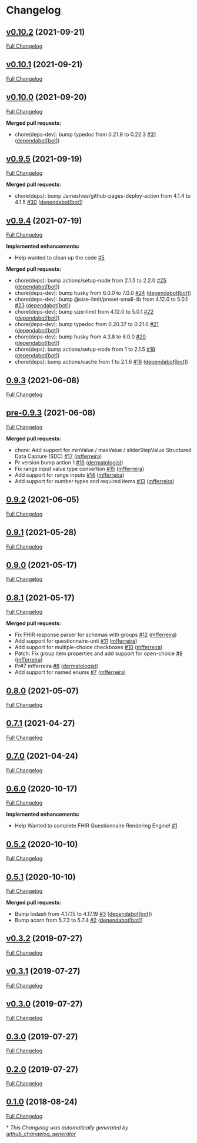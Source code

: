 # Changelog

## [v0.10.2](https://github.com/dermatologist/fhirformjs/tree/v0.10.2) (2021-09-21)

[Full Changelog](https://github.com/dermatologist/fhirformjs/compare/v0.10.1...v0.10.2)

## [v0.10.1](https://github.com/dermatologist/fhirformjs/tree/v0.10.1) (2021-09-21)

[Full Changelog](https://github.com/dermatologist/fhirformjs/compare/v0.10.0...v0.10.1)

## [v0.10.0](https://github.com/dermatologist/fhirformjs/tree/v0.10.0) (2021-09-20)

[Full Changelog](https://github.com/dermatologist/fhirformjs/compare/v0.9.5...v0.10.0)

**Merged pull requests:**

- chore\(deps-dev\): bump typedoc from 0.21.9 to 0.22.3 [\#31](https://github.com/dermatologist/fhirformjs/pull/31) ([dependabot[bot]](https://github.com/apps/dependabot))

## [v0.9.5](https://github.com/dermatologist/fhirformjs/tree/v0.9.5) (2021-09-19)

[Full Changelog](https://github.com/dermatologist/fhirformjs/compare/v0.9.4...v0.9.5)

**Merged pull requests:**

- chore\(deps\): bump JamesIves/github-pages-deploy-action from 4.1.4 to 4.1.5 [\#30](https://github.com/dermatologist/fhirformjs/pull/30) ([dependabot[bot]](https://github.com/apps/dependabot))

## [v0.9.4](https://github.com/dermatologist/fhirformjs/tree/v0.9.4) (2021-07-19)

[Full Changelog](https://github.com/dermatologist/fhirformjs/compare/0.9.3...v0.9.4)

**Implemented enhancements:**

- Help wanted to clean up the code [\#5](https://github.com/dermatologist/fhirformjs/issues/5)

**Merged pull requests:**

- chore\(deps\): bump actions/setup-node from 2.1.5 to 2.2.0 [\#25](https://github.com/dermatologist/fhirformjs/pull/25) ([dependabot[bot]](https://github.com/apps/dependabot))
- chore\(deps-dev\): bump husky from 6.0.0 to 7.0.0 [\#24](https://github.com/dermatologist/fhirformjs/pull/24) ([dependabot[bot]](https://github.com/apps/dependabot))
- chore\(deps-dev\): bump @size-limit/preset-small-lib from 4.12.0 to 5.0.1 [\#23](https://github.com/dermatologist/fhirformjs/pull/23) ([dependabot[bot]](https://github.com/apps/dependabot))
- chore\(deps-dev\): bump size-limit from 4.12.0 to 5.0.1 [\#22](https://github.com/dermatologist/fhirformjs/pull/22) ([dependabot[bot]](https://github.com/apps/dependabot))
- chore\(deps-dev\): bump typedoc from 0.20.37 to 0.21.0 [\#21](https://github.com/dermatologist/fhirformjs/pull/21) ([dependabot[bot]](https://github.com/apps/dependabot))
- chore\(deps-dev\): bump husky from 4.3.8 to 6.0.0 [\#20](https://github.com/dermatologist/fhirformjs/pull/20) ([dependabot[bot]](https://github.com/apps/dependabot))
- chore\(deps\): bump actions/setup-node from 1 to 2.1.5 [\#19](https://github.com/dermatologist/fhirformjs/pull/19) ([dependabot[bot]](https://github.com/apps/dependabot))
- chore\(deps\): bump actions/cache from 1 to 2.1.6 [\#18](https://github.com/dermatologist/fhirformjs/pull/18) ([dependabot[bot]](https://github.com/apps/dependabot))

## [0.9.3](https://github.com/dermatologist/fhirformjs/tree/0.9.3) (2021-06-08)

[Full Changelog](https://github.com/dermatologist/fhirformjs/compare/pre-0.9.3...0.9.3)

## [pre-0.9.3](https://github.com/dermatologist/fhirformjs/tree/pre-0.9.3) (2021-06-08)

[Full Changelog](https://github.com/dermatologist/fhirformjs/compare/0.9.2...pre-0.9.3)

**Merged pull requests:**

- chore: Add support for minValue / maxValue / sliderStepValue Structured Data Capture \(SDC\) [\#17](https://github.com/dermatologist/fhirformjs/pull/17) ([mfferreira](https://github.com/mfferreira))
- Pr version bump action 1 [\#16](https://github.com/dermatologist/fhirformjs/pull/16) ([dermatologist](https://github.com/dermatologist))
- Fix range input value type convertion [\#15](https://github.com/dermatologist/fhirformjs/pull/15) ([mfferreira](https://github.com/mfferreira))
- Add support for range inputs [\#14](https://github.com/dermatologist/fhirformjs/pull/14) ([mfferreira](https://github.com/mfferreira))
- Add support for number types and required items [\#13](https://github.com/dermatologist/fhirformjs/pull/13) ([mfferreira](https://github.com/mfferreira))

## [0.9.2](https://github.com/dermatologist/fhirformjs/tree/0.9.2) (2021-06-05)

[Full Changelog](https://github.com/dermatologist/fhirformjs/compare/0.9.1...0.9.2)

## [0.9.1](https://github.com/dermatologist/fhirformjs/tree/0.9.1) (2021-05-28)

[Full Changelog](https://github.com/dermatologist/fhirformjs/compare/0.9.0...0.9.1)

## [0.9.0](https://github.com/dermatologist/fhirformjs/tree/0.9.0) (2021-05-17)

[Full Changelog](https://github.com/dermatologist/fhirformjs/compare/0.8.1...0.9.0)

## [0.8.1](https://github.com/dermatologist/fhirformjs/tree/0.8.1) (2021-05-17)

[Full Changelog](https://github.com/dermatologist/fhirformjs/compare/0.8.0...0.8.1)

**Merged pull requests:**

- Fix FHIR response parser for schemas with groups [\#12](https://github.com/dermatologist/fhirformjs/pull/12) ([mfferreira](https://github.com/mfferreira))
- Add support for questionnaire-unit [\#11](https://github.com/dermatologist/fhirformjs/pull/11) ([mfferreira](https://github.com/mfferreira))
- Add support for multiple-choice checkboxes [\#10](https://github.com/dermatologist/fhirformjs/pull/10) ([mfferreira](https://github.com/mfferreira))
- Patch: Fix group item properties and add support for open-choice [\#9](https://github.com/dermatologist/fhirformjs/pull/9) ([mfferreira](https://github.com/mfferreira))
- Pr\#7 mfferreira [\#8](https://github.com/dermatologist/fhirformjs/pull/8) ([dermatologist](https://github.com/dermatologist))
- Add support for named enums [\#7](https://github.com/dermatologist/fhirformjs/pull/7) ([mfferreira](https://github.com/mfferreira))

## [0.8.0](https://github.com/dermatologist/fhirformjs/tree/0.8.0) (2021-05-07)

[Full Changelog](https://github.com/dermatologist/fhirformjs/compare/0.7.1...0.8.0)

## [0.7.1](https://github.com/dermatologist/fhirformjs/tree/0.7.1) (2021-04-27)

[Full Changelog](https://github.com/dermatologist/fhirformjs/compare/0.7.0...0.7.1)

## [0.7.0](https://github.com/dermatologist/fhirformjs/tree/0.7.0) (2021-04-24)

[Full Changelog](https://github.com/dermatologist/fhirformjs/compare/0.6.0...0.7.0)

## [0.6.0](https://github.com/dermatologist/fhirformjs/tree/0.6.0) (2020-10-17)

[Full Changelog](https://github.com/dermatologist/fhirformjs/compare/0.5.2...0.6.0)

**Implemented enhancements:**

- Help Wanted to complete FHIR Questionnaire Rendering Engine! [\#1](https://github.com/dermatologist/fhirformjs/issues/1)

## [0.5.2](https://github.com/dermatologist/fhirformjs/tree/0.5.2) (2020-10-10)

[Full Changelog](https://github.com/dermatologist/fhirformjs/compare/0.5.1...0.5.2)

## [0.5.1](https://github.com/dermatologist/fhirformjs/tree/0.5.1) (2020-10-10)

[Full Changelog](https://github.com/dermatologist/fhirformjs/compare/v0.3.2...0.5.1)

**Merged pull requests:**

- Bump lodash from 4.17.15 to 4.17.19 [\#3](https://github.com/dermatologist/fhirformjs/pull/3) ([dependabot[bot]](https://github.com/apps/dependabot))
- Bump acorn from 5.7.3 to 5.7.4 [\#2](https://github.com/dermatologist/fhirformjs/pull/2) ([dependabot[bot]](https://github.com/apps/dependabot))

## [v0.3.2](https://github.com/dermatologist/fhirformjs/tree/v0.3.2) (2019-07-27)

[Full Changelog](https://github.com/dermatologist/fhirformjs/compare/v0.3.1...v0.3.2)

## [v0.3.1](https://github.com/dermatologist/fhirformjs/tree/v0.3.1) (2019-07-27)

[Full Changelog](https://github.com/dermatologist/fhirformjs/compare/v0.3.0...v0.3.1)

## [v0.3.0](https://github.com/dermatologist/fhirformjs/tree/v0.3.0) (2019-07-27)

[Full Changelog](https://github.com/dermatologist/fhirformjs/compare/0.3.0...v0.3.0)

## [0.3.0](https://github.com/dermatologist/fhirformjs/tree/0.3.0) (2019-07-27)

[Full Changelog](https://github.com/dermatologist/fhirformjs/compare/0.2.0...0.3.0)

## [0.2.0](https://github.com/dermatologist/fhirformjs/tree/0.2.0) (2019-07-27)

[Full Changelog](https://github.com/dermatologist/fhirformjs/compare/0.1.0...0.2.0)

## [0.1.0](https://github.com/dermatologist/fhirformjs/tree/0.1.0) (2018-08-24)

[Full Changelog](https://github.com/dermatologist/fhirformjs/compare/8ba622c0283e3a281ee4f235188e2b3c9dd399b5...0.1.0)



\* *This Changelog was automatically generated by [github_changelog_generator](https://github.com/github-changelog-generator/github-changelog-generator)*
